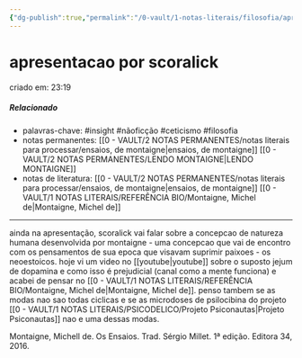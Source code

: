 ```yaml
---
{"dg-publish":true,"permalink":"/0-vault/1-notas-literais/filosofia/apresentacao-por-scoralick/","tags":["insight","nãoficção","ceticismo","filosofia"],"dgHomeLink":true,"dgShowLocalGraph":true,"dgShowFileTree":true,"noteIcon":""}
---
```


# apresentacao por scoralick
criado em: 23:19

##### Relacionado
- palavras-chave: #insight #nãoficção #ceticismo #filosofia
- notas permanentes: [[0 - VAULT/2 NOTAS PERMANENTES/notas literais para processar/ensaios, de montaigne\|ensaios, de montaigne]] [[0 - VAULT/2 NOTAS PERMANENTES/LENDO MONTAIGNE\|LENDO MONTAIGNE]]
- notas de literatura: 
[[0 - VAULT/2 NOTAS PERMANENTES/notas literais para processar/ensaios, de montaigne\|ensaios, de montaigne]]
[[0 - VAULT/1 NOTAS LITERAIS/REFERÊNCIA BIO/Montaigne, Michel de\|Montaigne, Michel de]]

---
ainda na apresentação, scoralick vai falar sobre a concepcao de natureza humana desenvolvida por montaigne - uma concepcao que vai de encontro com os pensamentos de sua epoca que visavam suprimir paixoes - os neoestoicos. 
hoje vi um video no [[youtube\|youtube]] sobre o suposto jejum de dopamina e como isso é prejudicial (canal como a mente funciona) e acabei de pensar no [[0 - VAULT/1 NOTAS LITERAIS/REFERÊNCIA BIO/Montaigne, Michel de\|Montaigne, Michel de]]. penso tambem se as modas nao sao todas ciclicas e se as microdoses de psilocibina do projeto [[0 - VAULT/1 NOTAS LITERAIS/PSICODELICO/Projeto Psiconautas\|Projeto Psiconautas]] nao e uma dessas modas.


<div class="transclusion internal-embed is-loaded"><div class="markdown-embed">



Montaigne, Michell de. Os Ensaios. Trad. Sérgio Millet. 1ª edição. Editora 34, 2016. 

</div></div>
